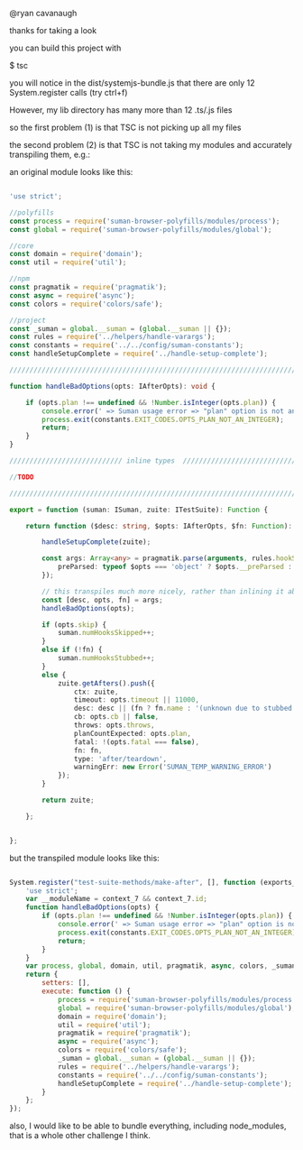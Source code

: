 @ryan cavanaugh

thanks for taking a look

you can build this project with

$ tsc

you will notice in the dist/systemjs-bundle.js that there are only
12 System.register calls (try ctrl+f)

However, my lib directory has many more than 12 .ts/.js files

so the first problem (1) is that TSC is not picking up all my files


the second problem (2) is that TSC is not taking my modules
and accurately transpiling them, e.g.:

an original module looks like this:


```typescript

'use strict';

//polyfills
const process = require('suman-browser-polyfills/modules/process');
const global = require('suman-browser-polyfills/modules/global');

//core
const domain = require('domain');
const util = require('util');

//npm
const pragmatik = require('pragmatik');
const async = require('async');
const colors = require('colors/safe');

//project
const _suman = global.__suman = (global.__suman || {});
const rules = require('../helpers/handle-varargs');
const constants = require('../../config/suman-constants');
const handleSetupComplete = require('../handle-setup-complete');

///////////////////////////////////////////////////////////////////////////////////////

function handleBadOptions(opts: IAfterOpts): void {

    if (opts.plan !== undefined && !Number.isInteger(opts.plan)) {
        console.error(' => Suman usage error => "plan" option is not an integer.');
        process.exit(constants.EXIT_CODES.OPTS_PLAN_NOT_AN_INTEGER);
        return;
    }
}

//////////////////////////// inline types  ///////////////////////////////////

//TODO

////////////////////////////////////////////////////////////////////////////

export = function (suman: ISuman, zuite: ITestSuite): Function {

    return function ($desc: string, $opts: IAfterOpts, $fn: Function): ITestSuite {

        handleSetupComplete(zuite);

        const args: Array<any> = pragmatik.parse(arguments, rules.hookSignature, {
            preParsed: typeof $opts === 'object' ? $opts.__preParsed : null
        });

        // this transpiles much more nicely, rather than inlining it above
        const [desc, opts, fn] = args;
        handleBadOptions(opts);

        if (opts.skip) {
            suman.numHooksSkipped++;
        }
        else if (!fn) {
            suman.numHooksStubbed++;
        }
        else {
            zuite.getAfters().push({
                ctx: zuite,
                timeout: opts.timeout || 11000,
                desc: desc || (fn ? fn.name : '(unknown due to stubbed function)'),
                cb: opts.cb || false,
                throws: opts.throws,
                planCountExpected: opts.plan,
                fatal: !(opts.fatal === false),
                fn: fn,
                type: 'after/teardown',
                warningErr: new Error('SUMAN_TEMP_WARNING_ERROR')
            });
        }

        return zuite;

    };


};


```

but the transpiled module looks like this:


```javascript

System.register("test-suite-methods/make-after", [], function (exports_7, context_7) {
    'use strict';
    var __moduleName = context_7 && context_7.id;
    function handleBadOptions(opts) {
        if (opts.plan !== undefined && !Number.isInteger(opts.plan)) {
            console.error(' => Suman usage error => "plan" option is not an integer.');
            process.exit(constants.EXIT_CODES.OPTS_PLAN_NOT_AN_INTEGER);
            return;
        }
    }
    var process, global, domain, util, pragmatik, async, colors, _suman, rules, constants, handleSetupComplete;
    return {
        setters: [],
        execute: function () {
            process = require('suman-browser-polyfills/modules/process');
            global = require('suman-browser-polyfills/modules/global');
            domain = require('domain');
            util = require('util');
            pragmatik = require('pragmatik');
            async = require('async');
            colors = require('colors/safe');
            _suman = global.__suman = (global.__suman || {});
            rules = require('../helpers/handle-varargs');
            constants = require('../../config/suman-constants');
            handleSetupComplete = require('../handle-setup-complete');
        }
    };
});

```



also, I would like to be able to bundle everything, including node_modules,
that is a whole other challenge I think.




